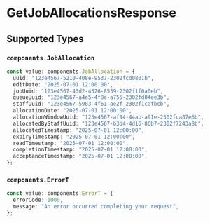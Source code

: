 # GetJobAllocationsResponse


## Supported Types

### `components.JobAllocation`

```typescript
const value: components.JobAllocation = {
  uuid: "123e4567-5210-408e-9537-2302fcd0801b",
  editDate: "2025-07-01 12:00:00",
  jobUuid: "123e4567-43d2-4326-8539-2302f1f0a0eb",
  queueUuid: "123e4567-a4e5-4f8e-a755-2302fd04ee3b",
  staffUuid: "123e4567-5983-4f61-ae2f-2302f1cafbcb",
  allocationDate: "2025-07-01 12:00:00",
  allocationWindowUuid: "123e4567-af94-44ab-a91e-2302fca87e6b",
  allocatedByStaffUuid: "123e4567-b3d4-4d16-86b7-2302f7243a8b",
  allocatedTimestamp: "2025-07-01 12:00:00",
  expiryTimestamp: "2025-07-01 12:00:00",
  readTimestamp: "2025-07-01 12:00:00",
  completionTimestamp: "2025-07-01 12:00:00",
  acceptanceTimestamp: "2025-07-01 12:00:00",
};
```

### `components.ErrorT`

```typescript
const value: components.ErrorT = {
  errorCode: 1000,
  message: "An error occurred completing your request",
};
```

